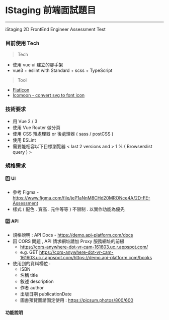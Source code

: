 # IStaging 前端面試題目

---

iStaging 2D FrontEnd Engineer Assessment Test

### 目前使用 Tech

> Tech

- 使用 vue ui 建立的腳手架
- vue3 + eslint with Standard + scss + TypeScript

> Tool

- [FlatIcon](https://www.flaticon.com/)
- [Icomoon - convert svg to font icon](https://icomoon.io/app/#/select)

### 技術要求

- 用 Vue 2 / 3
- 使用 Vue Router 做分頁
- 使用 CSS 預處理器 or 後處理器 ( sass / postCSS )
- 使用 ESLint
- 需要能相容以下目標瀏覽器 < last 2 versions and > 1 % ( Browserslist query ) >

### 規格需求

#### 1️⃣ UI

- 參考 Figma - https://www.figma.com/file/jeP1aNnM8CHd20MRONce4A/2D-FE-Assessment
- 樣式 ( 配色 . 寬高 . 元件等等 ) 不限制 . 以實作功能為優先

#### 2️⃣ API

- 規格說明 : API Docs - https://demo.api-platform.com/docs
- 因 CORS 問題 , API 請求網址請加 Proxy 服務網址的前綴
  - https://cors-anywhere-dot-vr-cam-161603.uc.r.appspot.com/
  - e.g. GET https://cors-anywhere-dot-vr-cam-161603.uc.r.appspot.com/https://demo.api-platform.com/books
- 使用到的資料欄位 : 
  - ISBN 
  - 名稱 title 
  - 敘述 description 
  - 作者 author 
  - 出版日期 publicationDate
  - 圖書預覽圖請固定使用 : https://picsum.photos/800/600

#### 功能說明
